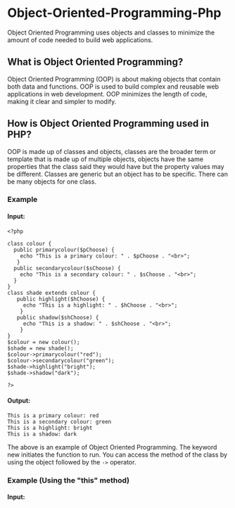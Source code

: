 # Object-Oriented-Programming-Php
Object Oriented Programming uses objects and classes to minimize the amount of code needed to build web applications.

## What is Object Oriented Programming?
Object Oriented Programming (OOP) is about making objects that contain both data and functions. OOP is used to build complex and reusable web applications in web development. OOP minimizes the length of code, making it clear and simpler to modify.

## How is Object Oriented Programming used in PHP?
  OOP is made up of classes and objects, classes are the broader term or template that is made up of multiple objects, objects have the same properties that the class said they would have but the property values may be different. Classes are generic but an object has to be specific. There can be many objects for one class.
  
### Example
 #### Input: 
  ```
 <?php
 
  class colour {
    public primarycolour($pChoose) {
      echo "This is a primary colour: " . $pChoose . "<br>";
     }
    public secondarycolour($sChoose) {
      echo "This is a secondary colour: " . $sChoose . "<br>";
    }
  }
  class shade extends colour {
     public highlight($hChoose) {
       echo "This is a highlight: " . $hChoose . "<br>";
      }
     public shadow($shChoose) {
       echo "This is a shadow: " . $shChoose . "<br>";
      }
  }
  $colour = new colour();
  $shade = new shade();
  $colour->primarycolour("red");
  $colour->secondarycolour("green");
  $shade->highlight("bright");
  $shade->shadow("dark");

?>
```
#### Output: 
```
This is a primary colour: red
This is a secondary colour: green
This is a highlight: bright
This is a shadow: dark
```
The above is an example of Object Oriented Programming. The keyword new initiates the function to run. You can access the method of the class by using the object followed by the `->` operator. 


### Example (Using the "this" method)

#### Input: 


